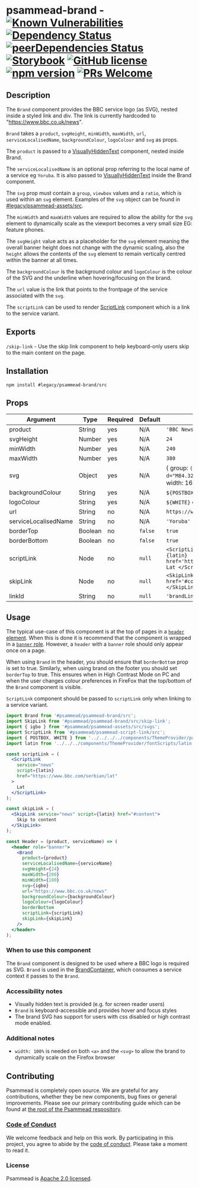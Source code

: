 # psammead-brand - [![Known Vulnerabilities](https://snyk.io/test/github/bbc/psammead/badge.svg?targetFile=packages%2Fcomponents%2Fpsammead-brand%2Fpackage.json)](https://snyk.io/test/github/bbc/psammead?targetFile=packages%2Fcomponents%2Fpsammead-brand%2Fpackage.json) [![Dependency Status](https://david-dm.org/bbc/psammead.svg?path=packages/components/psammead-brand)](https://david-dm.org/bbc/psammead?path=packages/components/psammead-brand) [![peerDependencies Status](https://david-dm.org/bbc/psammead/peer-status.svg?path=packages/components/psammead-brand)](https://david-dm.org/bbc/psammead?path=packages/components/psammead-brand&type=peer) [![Storybook](https://raw.githubusercontent.com/storybooks/brand/master/badge/badge-storybook.svg?sanitize=true)](https://bbc.github.io/psammead/?path=/story/brand--default) [![GitHub license](https://img.shields.io/badge/license-Apache%202.0-blue.svg)](https://github.com/bbc/psammead/blob/latest/LICENSE) [![npm version](https://img.shields.io/npm/v/#legacy/psammead-brand/src.svg)](https://www.npmjs.com/package/#legacy/psammead-brand/src) [![PRs Welcome](https://img.shields.io/badge/PRs-welcome-brightgreen.svg)](https://github.com/bbc/psammead/blob/latest/CONTRIBUTING.md)

## Description

The `Brand` component provides the BBC service logo (as SVG), nested inside a styled link and div. The link is currently hardcoded to "https://www.bbc.co.uk/news".

`Brand` takes a `product`, `svgHeight`, `minWidth`, `maxWidth`, `url`, `serviceLocalisedName`, `backgroundColour`, `logoColour` and `svg` as props.

The `product` is passed to a [VisuallyHiddenText](https://github.com/bbc/psammead/tree/latest/packages/components/psammead-visually-hidden-text) component, nested inside Brand.

The `serviceLocalisedName` is an optional prop referring to the local name of a service eg `Yoruba`. It is also passed to [VisuallyHiddenText](https://github.com/bbc/psammead/tree/latest/packages/components/psammead-visually-hidden-text) inside the Brand component.

The `svg` prop must contain a `group`, `viewbox` values and a `ratio`, which is used within an `svg` element. Examples of the `svg` object can be found in [#legacy/psammead-assets/src](https://github.com/bbc/psammead/blob/latest/packages/utilities/psammead-assets/README.md#service-svgs).

The `minWidth` and `maxWidth` values are required to allow the ability for the `svg` element to dynamically scale as the viewport becomes a very small size EG: feature phones.

The `svgHeight` value acts as a placeholder for the `svg` element meaning the overall banner height does not change with the dynamic scaling, also the `height` allows the contents of the `svg` element to remain vertically centred within the banner at all times.

The `backgroundColour` is the background colour and `logoColour` is the colour of the SVG and the underline when hovering/focusing on the brand.

The `url` value is the link that points to the frontpage of the service associated with the `svg`.

The `scriptLink` can be used to render [ScriptLink](https://github.com/bbc/psammead/tree/latest/packages/components/psammead-script-link) component which is a link to the service variant.

## Exports

`/skip-link` - Use the skip link component to help keyboard-only users skip to the main content on the page.

## Installation

`npm install #legacy/psammead-brand/src`

## Props

<!-- prettier-ignore -->
| Argument  | Type   | Required | Default | Example      |
| --------- | ------ | -------- | ------- | ------------ |
| product | String | yes | N/A | `'BBC News'` |
| svgHeight | Number | yes | N/A | `24` |
| minWidth | Number | yes | N/A | `240` |
| maxWidth | Number | yes | N/A | `380` |
| svg | Object | yes | N/A | { group: `(<g fillrule="evenodd"><path d="M84.32" /></g>)`, viewbox: { height: 24, width: 167.95 }, ratio: 6.9979 } |
| backgroundColour | String | yes | N/A | `${POSTBOX}` or relevant string hex code |
| logoColour | String | yes | N/A | `${WHITE}` or relevant string hex code |
| url | String | no | N/A | `https://www.bbc.co.uk/news` |
| serviceLocalisedName | String | no | N/A | `'Yoruba'` |
| borderTop | Boolean | no | `false` | `true` |
| borderBottom | Boolean | no | `false` | `true` |
| scriptLink | Node | no | `null` | `<ScriptLink service='news' script={latin} href='https://www.bbc.com/serbian/lat'> Lat </ScriptLink>` |
| skipLink | Node | no | `null` | `<SkipLink service='news' script={latin} href='#content'> Skip to content </SkipLink>` |
| linkId | String | no | `null` | `'brandLink'` |

## Usage

The typical use-case of this component is at the top of pages in a [`header` element](https://developer.mozilla.org/en-US/docs/Web/HTML/Element/header). When this is done it is recommend that the component is wrapped in a [`banner` role](https://developer.mozilla.org/en-US/docs/Web/Accessibility/ARIA/Roles/Banner_role). However, a `header` with a `banner` role should only appear once on a page.

When using `Brand` in the header, you should ensure that `borderBottom` prop is set to true. Similarly, when using brand on the footer you should set `borderTop` to true. This ensures when in High Contrast Mode on PC and when the user changes colour preferences in FireFox that the top/bottom of the `Brand` component is visible.

`ScriptLink` component should be passed to `scriptLink` only when linking to a service variant.

```jsx
import Brand from '#psammead/psammead-brand/src';
import SkipLink from '#psammead/psammead-brand/src/skip-link';
import { igbo } from '#psammead/psammead-assets/src/svgs';
import ScriptLink from '#psammead/psammead-script-link/src';
import { POSTBOX, WHITE } from '../../../../components/ThemeProvider/palette';
import latin from '../../../components/ThemeProvider/fontScripts/latin';

const scriptLink = (
  <ScriptLink
    service="news"
    script={latin}
    href="https://www.bbc.com/serbian/lat"
  >
    Lat
  </ScriptLink>
);

const skipLink = (
  <SkipLink service="news" script={latin} href="#content">
    Skip to content
  </SkipLink>
);

const Header = (product, serviceName) => (
  <header role="banner">
    <Brand
      product={product}
      serviceLocalisedName={serviceName}
      svgHeight={24}
      maxWidth={280}
      minWidth={180}
      svg={igbo}
      url="https://www.bbc.co.uk/news"
      backgroundColour={backgroundColour}
      logoColour={logoColour}
      borderBottom
      scriptLink={scriptLink}
      skipLink={skipLink}
    />
  </header>
);
```

### When to use this component

The `Brand` component is designed to be used where a BBC logo is required as SVG. `Brand` is used in the [BrandContainer](https://github.com/bbc/simorgh/tree/latest/src/app/containers/Brand), which consumes a service context it passes to the `Brand`.

<!-- ### When not to use this component -->

### Accessibility notes

- Visually hidden text is provided (e.g. for screen reader users)
- `Brand` is keyboard-accessible and provides hover and focus styles
- The brand SVG has support for users with css disabled or high contrast mode enabled.

<!-- ## Roadmap -->

### Additional notes

- `width: 100%` is needed on both `<a>` and the `<svg>` to allow the brand to dynamically scale on the Firefox browser

## Contributing

Psammead is completely open source. We are grateful for any contributions, whether they be new components, bug fixes or general improvements. Please see our primary contributing guide which can be found at [the root of the Psammead respository](https://github.com/bbc/psammead/blob/latest/CONTRIBUTING.md).

### [Code of Conduct](https://github.com/bbc/psammead/blob/latest/CODE_OF_CONDUCT.md)

We welcome feedback and help on this work. By participating in this project, you agree to abide by the [code of conduct](https://github.com/bbc/psammead/blob/latest/CODE_OF_CONDUCT.md). Please take a moment to read it.

### License

Psammead is [Apache 2.0 licensed](https://github.com/bbc/psammead/blob/latest/LICENSE).
